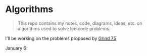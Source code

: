 # Algorithms

> This repo contains my notes, code, diagrams, ideas, etc. on algorithms used to solve leetcode problems.

I'll be working on the problems proposed by [Grind 75]()

January 6: 
